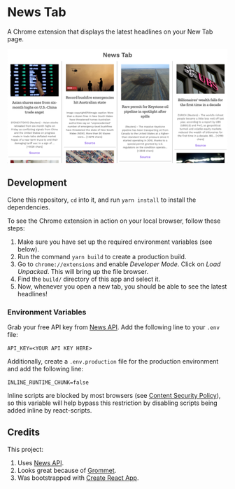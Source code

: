 # News Tab

A Chrome extension that displays the latest headlines on your New Tab page.

![Screenshot of NewsTab in action](newstab.png)

## Development

Clone this repository, `cd` into it, and run `yarn install` to install the dependencies.

To see the Chrome extension in action on your local browser, follow these steps:
1. Make sure you have set up the required environment variables (see below).
2. Run the command `yarn build` to create a production build.
3. Go to `chrome://extensions` and enable _Developer Mode_. Click on _Load Unpacked_. This will bring up the file browser.
4. Find the `build/` directory of this app and select it.
5. Now, whenever you open a new tab, you should be able to see the latest headlines!

### Environment Variables

Grab your free API key from [News API](https://newsapi.org). Add the following line to your `.env` file:

```
API_KEY=<YOUR API KEY HERE>
```

Additionally, create a `.env.production` file for the production environment and add the following line:

```
INLINE_RUNTIME_CHUNK=false
```

Inline scripts are blocked by most browsers (see [Content Security Policy](https://developer.chrome.com/extensions/contentSecurityPolicy)), so this variable will help bypass this restriction by disabling scripts being added inline by react-scripts.

## Credits

This project:

1. Uses [News API](https://newsapi.org).
2. Looks great because of [Grommet](https://v2.grommet.io/).
3. Was bootstrapped with [Create React App](https://github.com/facebook/create-react-app).
